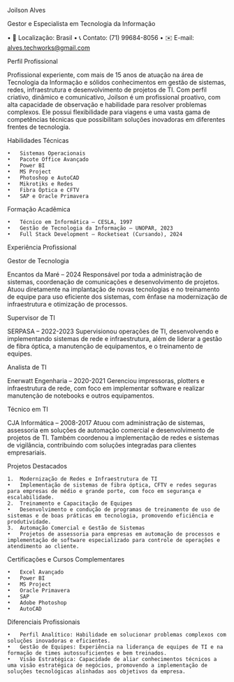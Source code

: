 Joilson Alves

Gestor e Especialista em Tecnologia da Informação

•	📍 Localização: Brasil
•	📞 Contato: (71) 99684-8056
•	✉️ E-mail: alves.techworks@gmail.com

Perfil Profissional

Profissional experiente, com mais de 15 anos de atuação na área de Tecnologia da Informação e sólidos conhecimentos em gestão de sistemas, redes, infraestrutura e desenvolvimento de projetos de TI. Com perfil criativo, dinâmico e comunicativo, Joilson é um profissional proativo, com alta capacidade de observação e habilidade para resolver problemas complexos. Ele possui flexibilidade para viagens e uma vasta gama de competências técnicas que possibilitam soluções inovadoras em diferentes frentes de tecnologia.

Habilidades Técnicas

	•	Sistemas Operacionais
	•	Pacote Office Avançado
	•	Power BI
	•	MS Project
	•	Photoshop e AutoCAD
	•	Mikrotiks e Redes
	•	Fibra Óptica e CFTV
	•	SAP e Oracle Primavera

Formação Acadêmica

	•	Técnico em Informática – CESLA, 1997
	•	Gestão de Tecnologia da Informação – UNOPAR, 2023
	•	Full Stack Development – Rocketseat (Cursando), 2024

Experiência Profissional

Gestor de Tecnologia

Encantos da Maré – 2024
Responsável por toda a administração de sistemas, coordenação de comunicações e desenvolvimento de projetos. Atuou diretamente na implantação de novas tecnologias e no treinamento de equipe para uso eficiente dos sistemas, com ênfase na modernização de infraestrutura e otimização de processos.

Supervisor de TI

SERPASA – 2022-2023
Supervisionou operações de TI, desenvolvendo e implementando sistemas de rede e infraestrutura, além de liderar a gestão de fibra óptica, a manutenção de equipamentos, e o treinamento de equipes.

Analista de TI

Enerwatt Engenharia – 2020-2021
Gerenciou impressoras, plotters e infraestrutura de rede, com foco em implementar software e realizar manutenção de notebooks e outros equipamentos.

Técnico em TI

CJA Informática – 2008-2017
Atuou com administração de sistemas, assessoria em soluções de automação comercial e desenvolvimento de projetos de TI. Também coordenou a implementação de redes e sistemas de vigilância, contribuindo com soluções integradas para clientes empresariais.

Projetos Destacados

	1.	Modernização de Redes e Infraestrutura de TI
	•	Implementação de sistemas de fibra óptica, CFTV e redes seguras para empresas de médio e grande porte, com foco em segurança e escalabilidade.
	2.	Treinamento e Capacitação de Equipes
	•	Desenvolvimento e condução de programas de treinamento de uso de sistemas e de boas práticas em tecnologia, promovendo eficiência e produtividade.
	3.	Automação Comercial e Gestão de Sistemas
	•	Projetos de assessoria para empresas em automação de processos e implementação de software especializado para controle de operações e atendimento ao cliente.

Certificações e Cursos Complementares

	•	Excel Avançado
	•	Power BI
	•	MS Project
	•	Oracle Primavera
	•	SAP
	•	Adobe Photoshop
	•	AutoCAD

Diferenciais Profissionais

	•	Perfil Analítico: Habilidade em solucionar problemas complexos com soluções inovadoras e eficientes.
	•	Gestão de Equipes: Experiência na liderança de equipes de TI e na formação de times autossuficientes e bem treinados.
	•	Visão Estratégica: Capacidade de aliar conhecimentos técnicos a uma visão estratégica de negócios, promovendo a implementação de soluções tecnológicas alinhadas aos objetivos da empresa.

